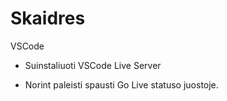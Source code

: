 # Skaidres

VSCode

- Suinstaliuoti VSCode Live Server

- Norint paleisti spausti Go Live statuso juostoje.
